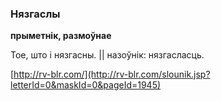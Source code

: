 ### Нязгаслы
**прыметнік, размоўнае**

Тое, што і нязгасны. || назоўнік: нязгасласць.

<a rel="author">[http://rv-blr.com/](http://rv-blr.com/slounik.jsp?letterId=0&maskId=0&pageId=1945)</a>
